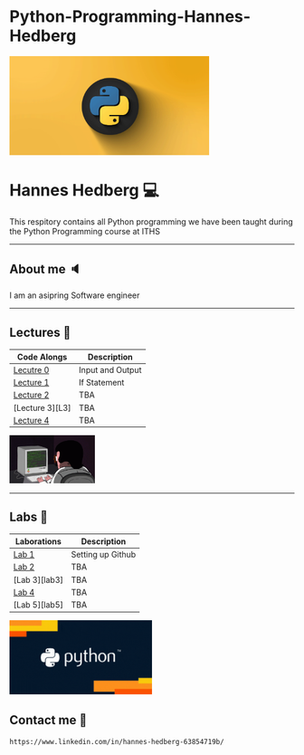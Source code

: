 # Python-Programming-Hannes-Hedberg

<img src="assets/banner.gif" alt="Coding man" width="70%" height="50%" />

# Hannes Hedberg :computer:

This respitory contains all Python programming we have been taught during the Python Programming course at ITHS

---

## About me :speaker:
I am an asipring Software engineer

---

## Lectures :notebook:

| Code Alongs                    | Description                        |
| ------------------------------ | ---------------------------------- |
| [Lecutre 0][l0]                | Input and Output                   |
| [Lecture 1][l1]                | If Statement                       |
| [Lecture 2][l2]                | TBA                                |
| [Lecture 3][L3]                | TBA                                |
| [Lecture 4][l4]                | TBA                                |

<img src="assets/coding.gif" alt="Coding man" width="30%" height="20%" />

<!-- | [Programmering 1][prog1]           | first programming course (gymnasiet)   | -->

[l0]: https://github.com/Hannesssss/Python-Programming-Hannes-Hedberg/blob/main/Code_Along/L0-input-output.ipynb
[l1]: https://github.com/Hannesssss/Python-Programming-Hannes-Hedberg/blob/main/Code_Along/L1-if-statements.ipynb
[l2]: 
[l3]: 
[l4]: 
[l5]: 

---

## Labs :flashlight:

| Laborations                    | Description                        |
| ------------------------------ | ---------------------------------- |
| [Lab 1][lab1]                | Setting up Github                  |
| [Lab 2][lab2]                | TBA                                |
| [Lab 3][lab3]                | TBA                                |
| [Lab 4][lab4]                | TBA                                |
| [Lab 5][lab5]                | TBA                                |


<!-- | [Programmering 1][prog1]           | first programming course (gymnasiet)   | -->

[lab1]: https://github.com/Hannesssss/Python-Programming-Hannes-Hedberg
[lab2]: 
[lab3]: 
[lab4]: 
[lab5]:

<img src="assets/Python_Text.gif" alt="Coding man" width="50%" height="20%" />

## Contact me :email:
    https://www.linkedin.com/in/hannes-hedberg-63854719b/

